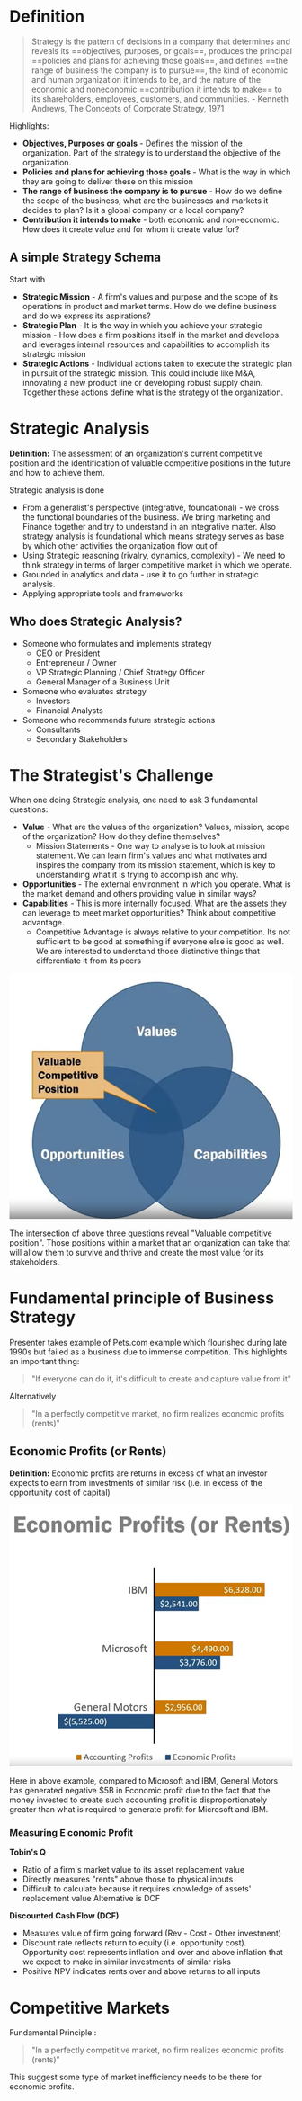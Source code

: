 
# Definition
> Strategy is the pattern of decisions in a company that determines and reveals its ==objectives, purposes, or goals==, produces the principal ==policies and plans for achieving those goals==, and defines ==the range of business the company is to pursue==, the kind of economic and human organization it intends to be, and the nature of the economic and noneconomic ==contribution it intends to make== to its shareholders, employees, customers, and communities. - Kenneth Andrews, The Concepts of Corporate Strategy, 1971

Highlights:
- **Objectives, Purposes or goals** - Defines the mission of the organization. Part of the strategy is to understand the objective of the organization.
- **Policies and plans for achieving those goals** - What is the way in which they are going to deliver these on this mission
- **The range of business the company is to pursue** - How do we define the scope of the business, what are the businesses and markets it decides to plan? Is it a global company or a local company? 
- **Contribution it intends to make** - both economic and non-economic. How does it create value and for whom it create value for?

## A simple Strategy Schema
Start with
- **Strategic Mission** - A firm's values and purpose and the scope of its operations in product and market terms. How do we define business and do we express its aspirations?
- **Strategic Plan** - It is the way in which you achieve your strategic mission - How does a firm positions itself in the market and develops and leverages internal resources and capabilities to accomplish its strategic mission
- **Strategic Actions** - Individual actions taken to execute the strategic plan in pursuit of the strategic mission. This could include like M&A, innovating a new product line or developing robust supply chain. Together these actions define what is the strategy of the organization. 


# Strategic Analysis
**Definition:** The assessment of an organization's current competitive position and the identification of valuable competitive positions in the future and how to achieve them.

Strategic analysis is done
- From a generalist's perspective (integrative, foundational) - we cross the functional boundaries of the business. We bring marketing and Finance together and try to understand in an integrative matter. Also strategy analysis is foundational which means strategy serves as base by which other activities the organization flow out of. 
- Using Strategic reasoning (rivalry, dynamics, complexity) - We need to think strategy in terms of larger competitive market in which we operate. 
- Grounded in analytics and data - use it to go further in strategic analysis.
- Applying appropriate tools and frameworks

## Who does Strategic Analysis?
- Someone who formulates and implements strategy
	- CEO or President
	- Entrepreneur / Owner
	- VP Strategic Planning / Chief Strategy Officer
	- General Manager of a Business Unit
- Someone who evaluates strategy
	- Investors
	- Financial Analysts
- Someone who recommends future strategic actions
	- Consultants
	- Secondary Stakeholders

# The Strategist's Challenge
When one doing Strategic analysis, one need to ask 3 fundamental questions:

- **Value** - What are the values of the organization? Values, mission, scope of the organization? How do they define themselves?
	- Mission Statements - One way to analyse is to look at mission statement. We can learn firm's values and what motivates and inspires the company from its mission statement, which is key to understanding what it is trying to accomplish and why.
- **Opportunities** - The external environment in which you operate. What is the market demand and others providing value in similar ways?
- **Capabilities** - This is more internally focused. What are the assets they can leverage to meet market opportunities? Think about competitive advantage. 
	- Competitive Advantage is always relative to your competition. Its not sufficient to be good at something if everyone else is good as well. We are interested to understand those distinctive things that differentiate it from its peers

![Valuable Competitive Position](https://github.com/hashxim/hconMD/raw/master/work_md/Courses/Foundation%20of%20Business%20Strategy/Resources/Valuable%20competitive%20position.JPG)

The intersection of above three questions reveal "Valuable competitive position". Those positions within a market that an organization can take that will allow them to survive and thrive and create the most value for its stakeholders.

# Fundamental principle of Business Strategy
Presenter takes example of Pets.com example which flourished during late 1990s but failed as a business due to immense competition. This highlights an important thing:
> "If everyone can do it, it's difficult to create and capture value from it"

Alternatively
> "In a perfectly competitive market, no firm realizes economic profits (rents)"

## Economic Profits (or Rents)
**Definition:** Economic profits are returns in excess of what an investor expects to earn from investments of similar risk (i.e. in excess of the opportunity cost of capital)

![Economic Profit can be very different from Accounting Profit](https://github.com/hashxim/hconMD/blob/master/work_md/Courses/Foundation%20of%20Business%20Strategy/Resources/Economic%20vs%20Accounting%20Profit.JPG?raw=true)

Here in above example, compared to Microsoft and IBM, General Motors has generated negative $5B in Economic profit due to the fact that the money invested to create such accounting profit is disproportionately greater than what is required to generate profit for Microsoft and IBM.

### Measuring E conomic Profit
**Tobin's Q**
 - Ratio of a firm's market value to its asset replacement value
 - Directly measures "rents" above those to physical inputs
 - Difficult to calculate because it requires knowledge of assets' replacement value
Alternative is DCF

**Discounted Cash Flow (DCF)**
- Measures value of firm going forward (Rev - Cost - Other investment)
- Discount rate reflects return to equity (i.e. opportunity cost). Opportunity cost represents inflation and over and above inflation that we expect to make in similar investments of similar risks
- Positive NPV indicates rents over and above returns to all inputs 

# Competitive Markets
Fundamental Principle :
> "In a perfectly competitive market, no firm realizes economic profits (rents)"

This suggest some type of market inefficiency needs to be there for economic profits. 

<!--stackedit_data:
eyJoaXN0b3J5IjpbMjAyNzY1NjQ4NywtMTYzMDM1ODk5NSwyMD
AzMDUwNjc2LC03NTUzOTkwMTksMTE2NTgxMTgwNyw4NDMyNDIw
NDksLTEzMjMyMjA3MjFdfQ==
-->